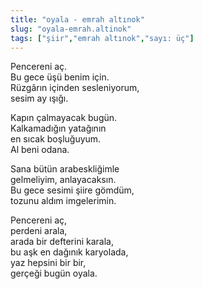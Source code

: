 ```yaml
---
title: "oyala - emrah altınok"
slug: "oyala-emrah.altinok"
tags: ["şiir","emrah altınok","sayı: üç"]
---
```

Pencereni aç.    
Bu gece üşü benim için.  
Rüzgârın içinden sesleniyorum,  
sesim ay ışığı.

Kapın çalmayacak bugün.  
Kalkamadığın yatağının  
en sıcak boşluğuyum.  
Al beni odana.

Sana bütün arabeskliğimle  
gelmeliyim, anlayacaksın.  
Bu gece sesimi şiire gömdüm,  
tozunu aldım imgelerimin.

Pencereni aç,  
perdeni arala,  
arada bir defterini karala,  
bu aşk en dağınık karyolada,  
yaz hepsini bir bir,  
gerçeği bugün oyala.
